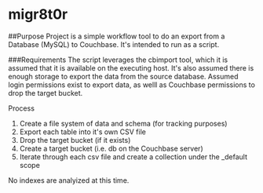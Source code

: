 # migr8t0r
##Purpose
Project is a simple workflow tool to do an export from a Database (MySQL) to Couchbase. It's intended to run 
as a script.

###Requirements
The script leverages the cbimport tool, which it is assumed that it is available on the executing host. 
It's also assumed there is enough storage to export the data from the source database.
Assumed login permissions exist to export data, as welll as Couchbase permissions to drop the target bucket.

Process 
1. Create a file system of data and schema (for tracking purposes)
1. Export each table into it's own CSV file
3. Drop the target bucket (if it exists)
2. Create a target bucket (i.e. db on the Couchbase server)
3. Iterate through each csv file and create a collection under the _default scope

No indexes are analyized at this time.
